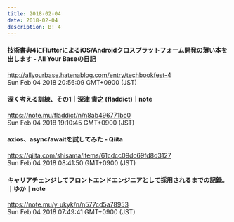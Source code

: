 ```yaml
---
title: 2018-02-04
date: 2018-02-04
description: B! 4
---
```


#### 技術書典4にFlutterによるiOS/Androidクロスプラットフォーム開発の薄い本を出します - All Your Baseの日記
http://allyourbase.hatenablog.com/entry/techbookfest-4<br>
Sun Feb 04 2018 20:56:09 GMT+0900 (JST)<br>


#### 深く考える訓練、その1｜深津 貴之 (fladdict)｜note
https://note.mu/fladdict/n/n8ab496771bc0<br>
Sun Feb 04 2018 19:10:45 GMT+0900 (JST)<br>


#### axios、async/awaitを試してみた - Qiita
https://qiita.com/shisama/items/61cdcc09dc69fd8d3127<br>
Sun Feb 04 2018 08:41:50 GMT+0900 (JST)<br>


#### キャリアチェンジしてフロントエンドエンジニアとして採用されるまでの記録。｜ゆか｜note
https://note.mu/y_ukyk/n/n577cd5a78953<br>
Sun Feb 04 2018 07:49:41 GMT+0900 (JST)<br>


